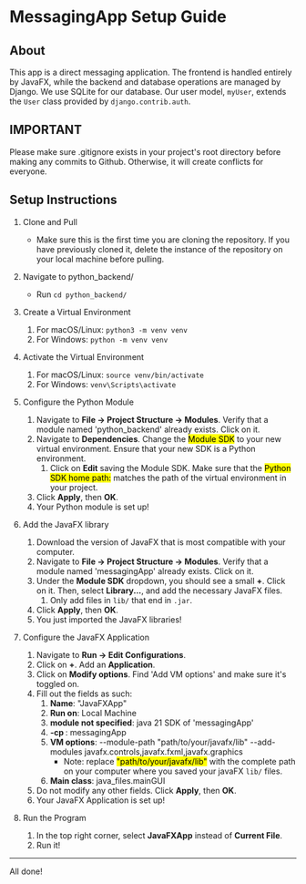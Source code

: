 # MessagingApp Setup Guide

## About
This app is a direct messaging application. The frontend is handled entirely by JavaFX, while the backend and database operations are managed by Django. We use SQLite for our database. Our user model, `myUser`, extends the `User` class provided by `django.contrib.auth`.

## IMPORTANT
Please make sure .gitignore exists in your project's root directory before making any commits to Github. Otherwise, it will create conflicts for everyone. 

## Setup Instructions

1. Clone and Pull
   - Make sure this is the first time you are cloning the repository. If you have previously cloned it, delete the instance of the repository on your local machine before pulling.

2. Navigate to python_backend/
   - Run `cd python_backend/`

3. Create a Virtual Environment
   1. For macOS/Linux: `python3 -m venv venv`
   2. For Windows: `python -m venv venv`

4. Activate the Virtual Environment
   1. For macOS/Linux: `source venv/bin/activate`
   2. For Windows: `venv\Scripts\activate`

5. Configure the Python Module
   1. Navigate to **File -> Project Structure -> Modules**. Verify that a module named 'python_backend' already exists. Click on it.
   2. Navigate to **Dependencies**. Change the <mark>Module SDK</mark> to your new virtual environment. Ensure that your new SDK is a Python environment.
      1. Click on **Edit** saving the Module SDK. Make sure that the <mark>Python SDK home path:</mark> matches the path of the virtual environment in your project.
   3. Click **Apply**, then **OK**.
   4. Your Python module is set up!

6. Add the JavaFX library
   1. Download the version of JavaFX that is most compatible with your computer.
   2. Navigate to **File -> Project Structure -> Modules**. Verify that a module named 'messagingApp' already exists. Click on it.
   3. Under the **Module SDK** dropdown, you should see a small **+**. Click on it. Then, select **Library...**, and add the necessary JavaFX files.
      1. Only add files in `lib/` that end in `.jar`.
   4. Click **Apply**, then **OK**.
   5. You just imported the JavaFX libraries!

7. Configure the JavaFX Application
   1. Navigate to **Run -> Edit Configurations**.
   2. Click on **+**. Add an **Application**.
   3. Click on **Modify options**. Find 'Add VM options' and make sure it's toggled on.
   4. Fill out the fields as such:
      1. **Name**: "JavaFXApp"
      2. **Run on**: Local Machine
      3. **module not specified**: java 21 SDK of 'messagingApp'
      4. **-cp <no module>**: messagingApp
      5. **VM options**: --module-path "path/to/your/javafx/lib" --add-modules javafx.controls,javafx.fxml,javafx.graphics
         - Note: replace <mark>"path/to/your/javafx/lib"</mark> with the complete path on your computer where you saved your javaFX `lib/` files.
      6. **Main class**: java_files.mainGUI
   5. Do not modify any other fields. Click **Apply**, then **OK**.
   6. Your JavaFX Application is set up!

8. Run the Program
   1. In the top right corner, select **JavaFXApp** instead of **Current File**.
   2. Run it!

---

All done! 
